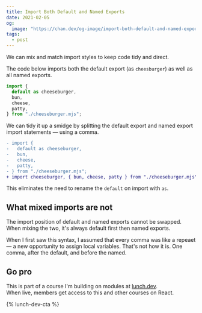 ```yaml
---
title: Import Both Default and Named Exports
date: 2021-02-05
og:
  image: "https://chan.dev/og-image/import-both-default-and-named-exports.jpg"
tags:
  - post
---
```


We can mix and match import styles to keep code tidy and direct.

The code below imports both the default export (as `cheesburger`) as well as all named exports.

```js
import {
  default as cheeseburger,
  bun,
  cheese,
  patty,
} from "./cheeseburger.mjs";
```

We can tidy it up a smidge by splitting the default export and named export import statements — using a comma.

```diff
- import {
-   default as cheeseburger,
-   bun,
-   cheese,
-   patty,
- } from "./cheeseburger.mjs";
+ import cheeseburger, { bun, cheese, patty } from "./cheeseburger.mjs";
```

This eliminates the need to rename the `default` on import with `as`.

## What mixed imports are not

The import position of default and named exports cannot be swapped. When mixing the two, it's always default first then named exports.

When I first saw this syntax, I assumed that every comma was like a repeaet — a new opportunity to assign local variables. That's not how it is. One comma, after the default, and before the named.

## Go pro

This is part of a course I'm building on modules at [lunch.dev](https://www.lunch.dev).  
When live, members get access to this and other courses on React.

{% lunch-dev-cta %}
